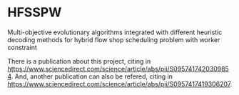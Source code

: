 # HFSSPW
Multi-objective evolutionary algorithms integrated with different heuristic decoding methods for hybrid flow shop scheduling problem with worker constraint

There is a publication about this project, citing in https://www.sciencedirect.com/science/article/abs/pii/S0957417420309854.
And, another publication can also be refered, citing in https://www.sciencedirect.com/science/article/abs/pii/S0957417419306207.
